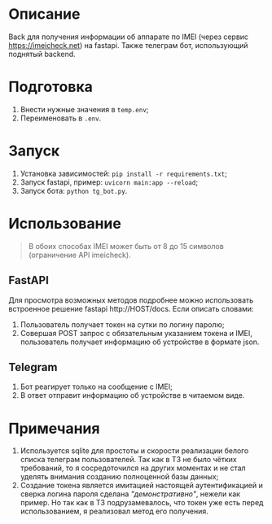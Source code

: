 # Описание
Back для получения информации об аппарате по IMEI (через сервис https://imeicheck.net) на fastapi. Также телеграм бот, использующий поднятый backend.
# Подготовка
1. Внести нужные значения в `temp.env`;
2. Переименовать в `.env`.
# Запуск
1. Установка зависимостей: `pip install -r requirements.txt`;
2. Запуск fastapi, пример: `uvicorn main:app --reload`;
3. Запуск бота: `python tg_bot.py`.
# Использование
> В обоих способах IMEI может быть от 8 до 15 символов (ограничение API imeicheck).
## FastAPI
Для просмотра возможных методов подробнее можно использовать встроенное решение fastapi http://HOST/docs. Если описать словами:
1. Пользователь получает токен на сутки по логину паролю;
2. Совершая POST запрос с обязательным указанием токена и IMEI, пользователь получает информацию об устройстве в формате json.
## Telegram
1. Бот реагирует только на сообщение с IMEI;
2. В ответ отправит информацию об устройстве в читаемом виде.
# Примечания
1. Используется sqlite для простоты и скорости реализации белого списка телеграм пользователей. Так как в ТЗ не было чётких требований, то я сосредоточился на других моментах и не стал уделять внимания созданию полноценной базы данных;
2. Создание токена является имитацией настоящей аутентификацией и сверка логина пароля сделана _"демонстративно"_, нежели как пример. Но так как в ТЗ подрузамевалось, что токен уже есть перед использованием, я реализовал метод его получения.